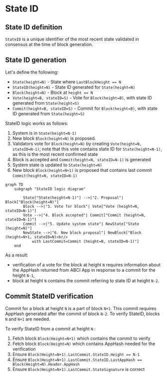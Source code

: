# State ID

## State ID definition

`StateID` is a unique identifier of the most recent state validated in consensus at the time of block generation.

## State ID generation

Let's define the following:

* `State(height=N)`  - State where `LastBlockHeight == N`
* `StateID(height=N)` - State ID generated for `State(height=N)`
* `Block(height=N)` - Block at `height == N`
* `Vote(height=B, stateID=S)` - Vote for `Block(height=B)`, with state ID generated from `State(height=S)`
* `Commit(height=B, stateID=S)` - Commit for `Block(height=B)`, with state ID generated from `State(height=S)`
 
StateID logic works as follows:

1. System is in `State(height=N-1)`
2. New block `Block(height=N)` is proposed.
3. Validators vote for `Block(height=N)` by creating `Vote(height=N, stateID=N-1)`; note that this vote contains state ID for `State(height=N-1)`, as this is the most recent confirmed state
4. Block is accepted and `Commit(height=N, stateID=N-1)` is generated
5. System state is updated to `State(height=N)`
6. New block `Block(height=N+1)` is proposed that contains last commit  `Commit(height=N, stateID=N-1)`


```mermaid 
graph TD
    subgraph "StateID logic diagram"

        State["State(height=N-1)"] -->|"2. Proposal"| Block["Block(height=N)"]
        Block -->|"3. Vote for block"| Vote["Vote (height=N, stateID=N-1)"]
        Vote -->|"4. Block accepted"| Commit["Commit (height=N, stateID=N-1)"]
        Commit -->|"5. Update system state"| NewState["State (height=N)"]
        NewState -->|"6. New block proposal"| NewBlock["Block (height=N+1, stateID=N)<br/>
            with LastCommit=Commit (height=N, stateID=N-1)"]
    end
```

As a result:

* verification of a vote for the block at height `N` requires information about the AppHash returned from ABCI App in response to a commit for the height `N-1`,
* block at height `N` contains the commit referring to state ID at height `N-2`.

## Commit StateID verification

Commit for a block at height `N` is a part of block `N+1`. This commit requires AppHash generated after the commit of
block `N-2`. To verify StateID, blocks `N` and `N+1` are needed.

To verify StateID from a commit at height `N` :

1. Fetch block `Block(Height=N+1)`  which contains the commit to verify
2. Fetch block `Block(Height=N)` which contains AppHash needed for the verification
3. Ensure `Block(Height=N+1).LastCommit.StateID.Height == N-1`
4. Ensure `Block(Height=N+1).LastCommit.StateID.LastAppHash == Block(Height=N).Header.AppHash`
5. Ensure `Block(Height=N+1).LastCommit.StateSignature` is correct
